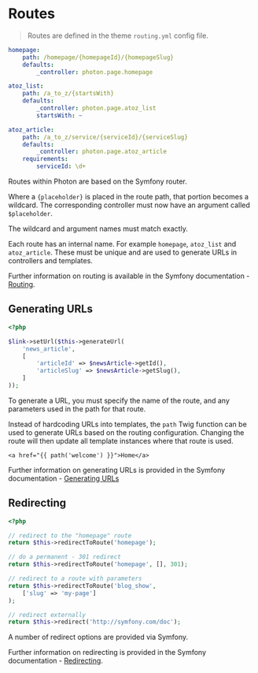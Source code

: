 # Routes

> Routes are defined in the theme `routing.yml` config file.

```yaml
homepage:
    path: /homepage/{homepageId}/{homepageSlug}
    defaults:
        _controller: photon.page.homepage

atoz_list:
    path: /a_to_z/{startsWith}
    defaults:
        _controller: photon.page.atoz_list
        startsWith: ~

atoz_article:
    path: /a_to_z/service/{serviceId}/{serviceSlug}
    defaults:
        _controller: photon.page.atoz_article
    requirements:
        serviceId: \d+
```

Routes within Photon are based on the Symfony router. 

Where a `{placeholder}` is placed in the route path, that portion becomes a wildcard. The corresponding controller must now have an argument called `$placeholder`. 

<aside class="notice">
The wildcard and argument names must match exactly.
</aside>

Each route has an internal name. For example `homepage`, `atoz_list` and `atoz_article`. These must be unique and are used to generate URLs in controllers and templates.

Further information on routing is available in the Symfony documentation - [Routing](https://symfony.com/doc/2.8/routing.html).

## Generating URLs

```php
<?php

$link->setUrl($this->generateUrl(
    'news_article',
    [
        'articleId' => $newsArticle->getId(),
        'articleSlug' => $newsArticle->getSlug(),
    ]
));
```
To generate a URL, you must specify the name of the route, and any parameters used in the path for that route.

Instead of hardcoding URLs into templates, the `path` Twig function can be used to generate URLs based on the routing configuration. Changing the route will then update all template instances where that route is used.

```twig
<a href="{{ path('welcome') }}">Home</a>
```

Further information on generating URLs is provided in the Symfony documentation - [Generating URLs](https://symfony.com/doc/2.8/routing.html#generating-urls)


## Redirecting

```php
<?php

// redirect to the "homepage" route
return $this->redirectToRoute('homepage');

// do a permanent - 301 redirect
return $this->redirectToRoute('homepage', [], 301);

// redirect to a route with parameters
return $this->redirectToRoute('blog_show', 
    ['slug' => 'my-page']
);

// redirect externally
return $this->redirect('http://symfony.com/doc');
```

A number of redirect options are provided via Symfony.

Further information on redirecting is provided in the Symfony documentation - [Redirecting](https://symfony.com/doc/2.8/controller.html#redirecting).